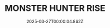 ---
title: "MONSTER HUNTER RISE"
id: 1446780
date: 2025-03-27T00:00:04.862Z
link: games/steam/recent/monster-hunter-rise
image: http://media.steampowered.com/steamcommunity/public/images/apps/1446780/560dd364b52075b783424961a43c01f9b69fde15.jpg
playtime_2weeks: 1651
playtime_forever: 1803
playtime_windows_forever: 0
playtime_mac_forever: 0
playtime_linux_forever: 1803
playtime_deck_forever: 1803
---
